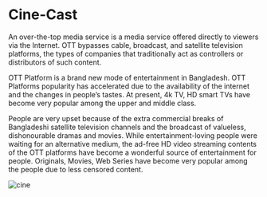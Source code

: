 # Cine-Cast
An over-the-top media service is a media service offered directly to viewers via the Internet. OTT bypasses cable, broadcast, and satellite television platforms, the types of companies that traditionally act as controllers or distributors of such content.

OTT Platform is a brand new mode of entertainment in Bangladesh. OTT Platforms popularity has accelerated due to the availability of the internet and the changes in people’s tastes. At present, 4k TV, HD smart TVs have become very popular among the upper and middle class.

People are very upset because of the extra commercial breaks of Bangladeshi satellite television channels and the broadcast of valueless, dishonourable dramas and movies. While entertainment-loving people were waiting for an alternative medium, the ad-free HD video streaming contents of the OTT platforms have become a wonderful source of entertainment for people. Originals, Movies, Web Series have become very popular among the people due to less censored content.

![cine](https://user-images.githubusercontent.com/32567035/148034805-74884710-9cdf-4d00-9850-1d09e0806f87.jpg)
